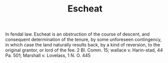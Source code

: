 ---
title: Escheat
letter: E
permalink: "/definitions/bld-escheat.html"
body: In fendal law. Escheat is an obstruction of the course of descent, and consequent
  determination of the tenure, by some unforeseen contingency, in which case the land
  naturally results back, by a kind of reversion, to the original grantor, or lord
  of the fee. 2 Bl. Comm. 15; wallace v. Harin-stad, 44 Pa. 501; Marshall v. Lovelass,
  1 N. O. 445
published_at: '2018-07-07'
source: Black's Law Dictionary 2nd Ed (1910)
layout: post
---